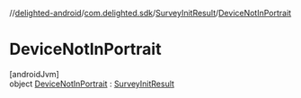 //[delighted-android](../../../../index.md)/[com.delighted.sdk](../../index.md)/[SurveyInitResult](../index.md)/[DeviceNotInPortrait](index.md)

# DeviceNotInPortrait

[androidJvm]\
object [DeviceNotInPortrait](index.md) : [SurveyInitResult](../index.md)
